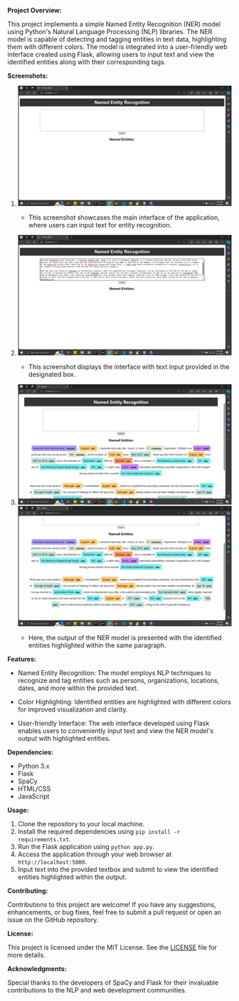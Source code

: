 **Project Overview:**

This project implements a simple Named Entity Recognition (NER) model using Python's Natural Language Processing (NLP) libraries. The NER model is capable of detecting and tagging entities in text data, highlighting them with different colors. The model is integrated into a user-friendly web interface created using Flask, allowing users to input text and view the identified entities along with their corresponding tags.

**Screenshots:**

1. ![Interface](Interface.png)
   - This screenshot showcases the main interface of the application, where users can input text for entity recognition.

2. ![Interface with Input](Input.png)
   - This screenshot displays the interface with text input provided in the designated box.

3. ![Output with Highlighted Entities](Output1.png)
   ![Output with Highlighted Entities](Output2.png)
   - Here, the output of the NER model is presented with the identified entities highlighted within the same paragraph.

**Features:**

- Named Entity Recognition: The model employs NLP techniques to recognize and tag entities such as persons, organizations, locations, dates, and more within the provided text.
  
- Color Highlighting: Identified entities are highlighted with different colors for improved visualization and clarity.

- User-friendly Interface: The web interface developed using Flask enables users to conveniently input text and view the NER model's output with highlighted entities.

**Dependencies:**

- Python 3.x
- Flask
- SpaCy
- HTML/CSS
- JavaScript

**Usage:**

1. Clone the repository to your local machine.
2. Install the required dependencies using `pip install -r requirements.txt`.
3. Run the Flask application using `python app.py`.
4. Access the application through your web browser at `http://localhost:5000`.
5. Input text into the provided textbox and submit to view the identified entities highlighted within the output.

**Contributing:**

Contributions to this project are welcome! If you have any suggestions, enhancements, or bug fixes, feel free to submit a pull request or open an issue on the GitHub repository.

**License:**

This project is licensed under the MIT License. See the [LICENSE](LICENSE) file for more details.

**Acknowledgments:**

Special thanks to the developers of SpaCy and Flask for their invaluable contributions to the NLP and web development communities.

